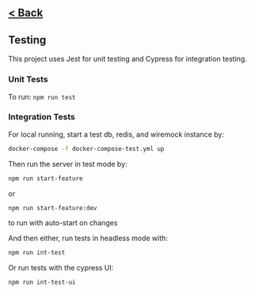 [< Back](../README.md)
---

## Testing

This project uses Jest for unit testing and Cypress for integration testing.

### Unit Tests

To run: `npm run test`

### Integration Tests

For local running, start a test db, redis, and wiremock instance by:

```zsh
docker-compose -f docker-compose-test.yml up
```

Then run the server in test mode by:

```zsh
npm run start-feature
```
or
```zsh
npm run start-feature:dev
```
to run with auto-start on changes

And then either, run tests in headless mode with:

```zsh
npm run int-test
```

Or run tests with the cypress UI:

```zsh
npm run int-test-ui
```
